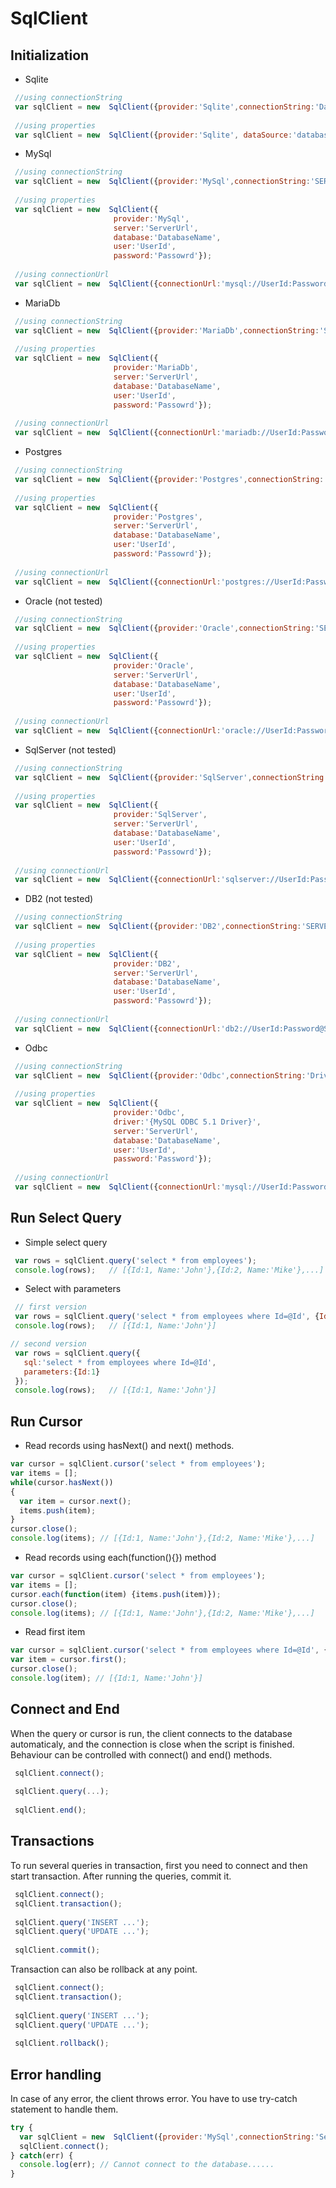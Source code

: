 # SqlClient

## Initialization

- Sqlite
 ```javascript
  //using connectionString
  var sqlClient = new  SqlClient({provider:'Sqlite',connectionString:'Data Source = database.db;'});
  
  //using properties
  var sqlClient = new  SqlClient({provider:'Sqlite', dataSource:'database.db'});
```

- MySql
 ```javascript
  //using connectionString
  var sqlClient = new  SqlClient({provider:'MySql',connectionString:'SERVER=ServerUrl;DATABASE=DatabaseName;UID=UserId;PASSWORD=Password;'});
  
  //using properties
  var sqlClient = new  SqlClient({
                        provider:'MySql',
                        server:'ServerUrl',
                        database:'DatabaseName',
                        user:'UserId',
                        password:'Passowrd'});
                        
  //using connectionUrl
  var sqlClient = new  SqlClient({connectionUrl:'mysql://UserId:Password@ServerUrl/DatabaseName'});
```

- MariaDb
 ```javascript
  //using connectionString
  var sqlClient = new  SqlClient({provider:'MariaDb',connectionString:'SERVER=ServerId;DATABASE=DatabaseName;UID=UserId;PASSWORD=Password;'});
  
  //using properties
  var sqlClient = new  SqlClient({
                        provider:'MariaDb',
                        server:'ServerUrl',
                        database:'DatabaseName',
                        user:'UserId',
                        password:'Passowrd'});
                        
  //using connectionUrl
  var sqlClient = new  SqlClient({connectionUrl:'mariadb://UserId:Password@ServerUrl/DatabaseName'});
```

- Postgres
 ```javascript
  //using connectionString
  var sqlClient = new  SqlClient({provider:'Postgres',connectionString:'SERVER=ServerId;DATABASE=DatabaseName;UID=UserId;PASSWORD=Password;'});
  
  //using properties
  var sqlClient = new  SqlClient({
                        provider:'Postgres',
                        server:'ServerUrl',
                        database:'DatabaseName',
                        user:'UserId',
                        password:'Passowrd'});
                        
  //using connectionUrl
  var sqlClient = new  SqlClient({connectionUrl:'postgres://UserId:Password@ServerUrl/DatabaseName'});
```

- Oracle (not tested)
 ```javascript
  //using connectionString
  var sqlClient = new  SqlClient({provider:'Oracle',connectionString:'SERVER=ServerId;DATABASE=DatabaseName;UID=UserId;PASSWORD=Password;'});
  
  //using properties
  var sqlClient = new  SqlClient({
                        provider:'Oracle',
                        server:'ServerUrl',
                        database:'DatabaseName',
                        user:'UserId',
                        password:'Passowrd'});
                        
  //using connectionUrl
  var sqlClient = new  SqlClient({connectionUrl:'oracle://UserId:Password@ServerUrl/DatabaseName'});
```

- SqlServer (not tested)
 ```javascript
  //using connectionString
  var sqlClient = new  SqlClient({provider:'SqlServer',connectionString:'SERVER=ServerId;DATABASE=DatabaseName;UID=UserId;PASSWORD=Password;'});
  
  //using properties
  var sqlClient = new  SqlClient({
                        provider:'SqlServer',
                        server:'ServerUrl',
                        database:'DatabaseName',
                        user:'UserId',
                        password:'Passowrd'});
                        
  //using connectionUrl
  var sqlClient = new  SqlClient({connectionUrl:'sqlserver://UserId:Password@ServerUrl/DatabaseName'});
```

- DB2 (not tested)
 ```javascript
  //using connectionString
  var sqlClient = new  SqlClient({provider:'DB2',connectionString:'SERVER=ServerId;DATABASE=DatabaseName;UID=UserId;PASSWORD=Password;'});
  
  //using properties
  var sqlClient = new  SqlClient({
                        provider:'DB2',
                        server:'ServerUrl',
                        database:'DatabaseName',
                        user:'UserId',
                        password:'Passowrd'});
                        
  //using connectionUrl
  var sqlClient = new  SqlClient({connectionUrl:'db2://UserId:Password@ServerUrl/DatabaseName'});
```

- Odbc
 ```javascript
  //using connectionString
  var sqlClient = new  SqlClient({provider:'Odbc',connectionString:'Driver={MySQL ODBC 5.1 Driver};SERVER=ServerUrl;DATABASE=DatabaseName;UID=UserId;PASSWORD=Password;'});
  
  //using properties
  var sqlClient = new  SqlClient({
                        provider:'Odbc',
                        driver:'{MySQL ODBC 5.1 Driver}',
                        server:'ServerUrl',
                        database:'DatabaseName',
                        user:'UserId',
                        password:'Password'});
                        
  //using connectionUrl
  var sqlClient = new  SqlClient({connectionUrl:'mysql://UserId:Password@ServerUrl/DatabaseName'});
```


 ## Run Select Query
 - Simple select query
 ```javascript
  var rows = sqlClient.query('select * from employees');
  console.log(rows);   // [{Id:1, Name:'John'},{Id:2, Name:'Mike'},...]
```

- Select with parameters
 ```javascript
  // first version
  var rows = sqlClient.query('select * from employees where Id=@Id', {Id:1});
  console.log(rows);   // [{Id:1, Name:'John'}]
 
 // second version
  var rows = sqlClient.query({
    sql:'select * from employees where Id=@Id', 
    parameters:{Id:1}
  });
  console.log(rows);   // [{Id:1, Name:'John'}]
```

## Run Cursor
- Read records using hasNext() and next() methods.
 ```javascript
 var cursor = sqlClient.cursor('select * from employees');
 var items = [];
 while(cursor.hasNext())
 {
   var item = cursor.next();
   items.push(item);
 }
 cursor.close();
 console.log(items); // [{Id:1, Name:'John'},{Id:2, Name:'Mike'},...]
```

- Read records using each(function(){}) method
 ```javascript
var cursor = sqlClient.cursor('select * from employees');
var items = [];
cursor.each(function(item) {items.push(item)});
cursor.close();
console.log(items); // [{Id:1, Name:'John'},{Id:2, Name:'Mike'},...]
```

- Read first item
 ```javascript
var cursor = sqlClient.cursor('select * from employees where Id=@Id', {Id:1});
var item = cursor.first();
cursor.close();
console.log(item); // [{Id:1, Name:'John'}]
```

 ## Connect and End
 When the query or cursor is run, the client connects to the database automaticaly, and the connection is close when the script is finished. Behaviour can be controlled with connect() and end() methods.
 ```javascript
  sqlClient.connect();
  
  sqlClient.query(...);
  
  sqlClient.end();
```

## Transactions
 To run several queries in transaction, first you need to connect and then start transaction. After running the queries, commit it.
 ```javascript
  sqlClient.connect();
  sqlClient.transaction();
  
  sqlClient.query('INSERT ...');
  sqlClient.query('UPDATE ...');
  
  sqlClient.commit();
```

 Transaction can also be rollback at any point.
 ```javascript
  sqlClient.connect();
  sqlClient.transaction();
  
  sqlClient.query('INSERT ...');
  sqlClient.query('UPDATE ...');
  
  sqlClient.rollback();
```

## Error handling
 In case of any error, the client throws error. You have to use try-catch statement to handle them.
 ```javascript
 try {
   var sqlClient = new  SqlClient({provider:'MySql',connectionString:'Server=blabla;Database=blabla;UID=blabla;PASSWORD=blabla;'});
   sqlClient.connect();
 } catch(err) {
   console.log(err); // Cannot connect to the database......
 }
```
